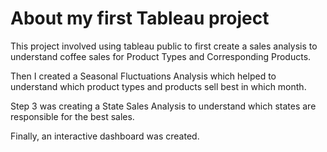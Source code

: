 # About my first Tableau project
This project involved using tableau public to first create a sales analysis to understand coffee sales for Product Types and Corresponding Products.

Then I created a Seasonal Fluctuations Analysis which helped to understand which product types and products sell best in which month.

Step 3 was creating a State Sales Analysis to understand which states are responsible for the best sales.

Finally, an interactive dashboard was created.
